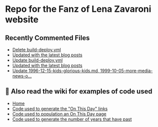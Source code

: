 # Repo for the Fanz of Lena Zavaroni website

## Recently Commented Files
<!-- BLOG-POST-LIST:START -->
- [Delete build-deploy.yml](https://github.com/FanzOfLenaZavaroni/fanzoflenazavaroni.github.io/commit/4969675bbf888ffacecd1e8152bcfdf719228046)
- [Updated with the latest blog posts](https://github.com/FanzOfLenaZavaroni/fanzoflenazavaroni.github.io/commit/fc040e48460f765b78e7f3cd8f87618a900aefc3)
- [Update build-deploy.yml](https://github.com/FanzOfLenaZavaroni/fanzoflenazavaroni.github.io/commit/3d85bee6189fb63295b2dc2864be362c18a1340e)
- [Updated with the latest blog posts](https://github.com/FanzOfLenaZavaroni/fanzoflenazavaroni.github.io/commit/6043b7820a8f1154add60c4d35d0981614eb6259)
- [Update 1996-12-15-kids-glorious-kids.md, 1999-10-05-more-media-news-o…](https://github.com/FanzOfLenaZavaroni/fanzoflenazavaroni.github.io/commit/c3c3048665d906b332fb98cb8e7800c682a86c8c)
<!-- BLOG-POST-LIST:END -->

## :notebook: Also read the wiki for examples of code used
* [Home](https://github.com/FanzOfLenaZavaroni/fanzoflenazavaroni.github.io/wiki)
* [Code used to generate the "On This Day" links](https://github.com/FanzOfLenaZavaroni/fanzoflenazavaroni.github.io/wiki/On-This-Day-Code)
* [Code used to population an On This Day page](https://github.com/FanzOfLenaZavaroni/fanzoflenazavaroni.github.io/wiki/Code-used-to-population-an-On-This-Day-page)
* [Code used to generate the number of years that have past](https://github.com/FanzOfLenaZavaroni/fanzoflenazavaroni.github.io/wiki/Number-of-years-gone-by-code)
